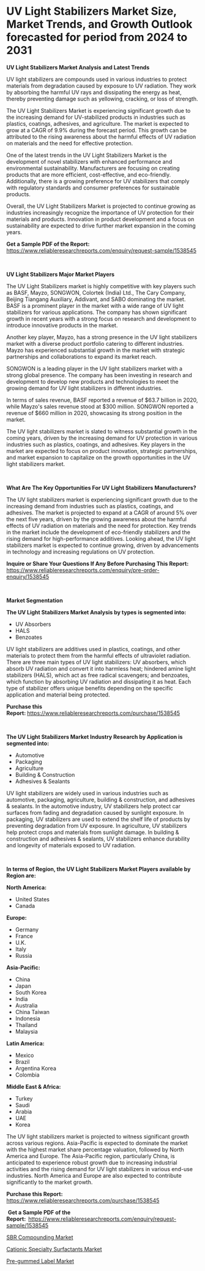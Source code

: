 <p><h1>UV Light Stabilizers Market Size, Market Trends, and Growth Outlook forecasted for period from 2024 to 2031</h1></p><p><strong>UV Light Stabilizers Market Analysis and Latest Trends</strong></p>
<p><p>UV light stabilizers are compounds used in various industries to protect materials from degradation caused by exposure to UV radiation. They work by absorbing the harmful UV rays and dissipating the energy as heat, thereby preventing damage such as yellowing, cracking, or loss of strength.</p><p>The UV Light Stabilizers Market is experiencing significant growth due to the increasing demand for UV-stabilized products in industries such as plastics, coatings, adhesives, and agriculture. The market is expected to grow at a CAGR of 9.9% during the forecast period. This growth can be attributed to the rising awareness about the harmful effects of UV radiation on materials and the need for effective protection.</p><p>One of the latest trends in the UV Light Stabilizers Market is the development of novel stabilizers with enhanced performance and environmental sustainability. Manufacturers are focusing on creating products that are more efficient, cost-effective, and eco-friendly. Additionally, there is a growing preference for UV stabilizers that comply with regulatory standards and consumer preferences for sustainable products.</p><p>Overall, the UV Light Stabilizers Market is projected to continue growing as industries increasingly recognize the importance of UV protection for their materials and products. Innovation in product development and a focus on sustainability are expected to drive further market expansion in the coming years.</p></p>
<p><strong>Get a Sample PDF of the Report:&nbsp;</strong> <a href="https://www.reliableresearchreports.com/enquiry/request-sample/1538545">https://www.reliableresearchreports.com/enquiry/request-sample/1538545</a></p>
<p>&nbsp;</p>
<p><strong>UV Light Stabilizers Major Market Players</strong></p>
<p><p>The UV Light Stabilizers market is highly competitive with key players such as BASF, Mayzo, SONGWON, Colortek (India) Ltd., The Cary Company, Beijing Tiangang Auxiliary, Addivant, and SABO dominating the market. BASF is a prominent player in the market with a wide range of UV light stabilizers for various applications. The company has shown significant growth in recent years with a strong focus on research and development to introduce innovative products in the market.</p><p>Another key player, Mayzo, has a strong presence in the UV light stabilizers market with a diverse product portfolio catering to different industries. Mayzo has experienced substantial growth in the market with strategic partnerships and collaborations to expand its market reach.</p><p>SONGWON is a leading player in the UV light stabilizers market with a strong global presence. The company has been investing in research and development to develop new products and technologies to meet the growing demand for UV light stabilizers in different industries.</p><p>In terms of sales revenue, BASF reported a revenue of $63.7 billion in 2020, while Mayzo's sales revenue stood at $300 million. SONGWON reported a revenue of $660 million in 2020, showcasing its strong position in the market.</p><p>The UV light stabilizers market is slated to witness substantial growth in the coming years, driven by the increasing demand for UV protection in various industries such as plastics, coatings, and adhesives. Key players in the market are expected to focus on product innovation, strategic partnerships, and market expansion to capitalize on the growth opportunities in the UV light stabilizers market.</p></p>
<p>&nbsp;</p>
<p><strong>What Are The Key Opportunities For UV Light Stabilizers Manufacturers?</strong></p>
<p><p>The UV light stabilizers market is experiencing significant growth due to the increasing demand from industries such as plastics, coatings, and adhesives. The market is projected to expand at a CAGR of around 5% over the next five years, driven by the growing awareness about the harmful effects of UV radiation on materials and the need for protection. Key trends in the market include the development of eco-friendly stabilizers and the rising demand for high-performance additives. Looking ahead, the UV light stabilizers market is expected to continue growing, driven by advancements in technology and increasing regulations on UV protection.</p></p>
<p><strong>Inquire or Share Your Questions If Any Before Purchasing This Report:</strong> <a href="https://www.reliableresearchreports.com/enquiry/pre-order-enquiry/1538545">https://www.reliableresearchreports.com/enquiry/pre-order-enquiry/1538545</a></p>
<p>&nbsp;</p>
<p><strong>Market Segmentation</strong></p>
<p><strong>The UV Light Stabilizers Market Analysis by types is segmented into:</strong></p>
<p><ul><li>UV Absorbers</li><li>HALS</li><li>Benzoates</li></ul></p>
<p><p>UV light stabilizers are additives used in plastics, coatings, and other materials to protect them from the harmful effects of ultraviolet radiation. There are three main types of UV light stabilizers: UV absorbers, which absorb UV radiation and convert it into harmless heat; hindered amine light stabilizers (HALS), which act as free radical scavengers; and benzoates, which function by absorbing UV radiation and dissipating it as heat. Each type of stabilizer offers unique benefits depending on the specific application and material being protected.</p></p>
<p><strong>Purchase this Report:&nbsp;</strong><a href="https://www.reliableresearchreports.com/purchase/1538545">https://www.reliableresearchreports.com/purchase/1538545</a></p>
<p>&nbsp;</p>
<p><strong>The UV Light Stabilizers Market Industry Research by Application is segmented into:</strong></p>
<p><ul><li>Automotive</li><li>Packaging</li><li>Agriculture</li><li>Building & Construction</li><li>Adhesives & Sealants</li></ul></p>
<p><p>UV light stabilizers are widely used in various industries such as automotive, packaging, agriculture, building & construction, and adhesives & sealants. In the automotive industry, UV stabilizers help protect car surfaces from fading and degradation caused by sunlight exposure. In packaging, UV stabilizers are used to extend the shelf life of products by preventing degradation from UV exposure. In agriculture, UV stabilizers help protect crops and materials from sunlight damage. In building & construction and adhesives & sealants, UV stabilizers enhance durability and longevity of materials exposed to UV radiation.</p></p>
<p>&nbsp;</p>
<p><strong>In terms of Region, the UV Light Stabilizers Market Players available by Region are:</strong></p>
<p>
    <p> <strong> North America: </strong>
        <ul>
            <li>United States</li>
            <li>Canada</li>
        </ul>
        </p> 
    <p> <strong> Europe: </strong>
        <ul>
            <li>Germany</li>
            <li>France</li>
            <li>U.K.</li>
            <li>Italy</li>
            <li>Russia</li>
        </ul>
        </p> 
    <p> <strong> Asia-Pacific: </strong>
        <ul>
            <li>China</li>
            <li>Japan</li>
            <li>South Korea</li>
            <li>India</li>
            <li>Australia</li>
            <li>China Taiwan</li>
            <li>Indonesia</li>
            <li>Thailand</li>
            <li>Malaysia</li>
        </ul>
        </p> 
    <p> <strong> Latin America: </strong>
        <ul>
            <li>Mexico</li>
            <li>Brazil</li>
            <li>Argentina Korea</li>
            <li>Colombia</li>
        </ul>
        </p> 
    <p> <strong> Middle East & Africa: </strong>
        <ul>
            <li>Turkey</li>
            <li>Saudi</li>
            <li>Arabia</li>
            <li>UAE</li>
            <li>Korea</li>
        </ul>
    </p>
    </p>
<p><p>The UV light stabilizers market is projected to witness significant growth across various regions. Asia-Pacific is expected to dominate the market with the highest market share percentage valuation, followed by North America and Europe. The Asia-Pacific region, particularly China, is anticipated to experience robust growth due to increasing industrial activities and the rising demand for UV light stabilizers in various end-use industries. North America and Europe are also expected to contribute significantly to the market growth.</p></p>
<p><strong>Purchase this Report: </strong><a href="https://www.reliableresearchreports.com/purchase/1538545">https://www.reliableresearchreports.com/purchase/1538545</a></p>
<p>&nbsp;<strong>Get a Sample PDF of the Report:&nbsp;&nbsp;</strong><a href="https://www.reliableresearchreports.com/enquiry/request-sample/1538545">https://www.reliableresearchreports.com/enquiry/request-sample/1538545</a></p>
<p><strong></strong></p>
<p><p><a href="https://view.publitas.com/reportprime-1/sbr-compounding-market-size-focuses-on-market-dynamics-in-depth-analysis-and-future-projections-of-its-market-forecasted-for-period-from-2024-to-2031/">SBR Compounding Market</a></p><p><a href="https://view.publitas.com/reportprime-1/cationic-specialty-surfactants-market-centers-on-aspects-such-as-market-growth-market-share-market-opportunity-and-projected-forecasts-spanning-from-2024-to-2031/">Cationic Specialty Surfactants Market</a></p><p><a href="https://view.publitas.com/reportprime-1/pre-gummed-label-market-dynamics-2024-2031-also-about-its-market-trends-projections-and-opportunities/">Pre-gummed Label Market</a></p></p>
